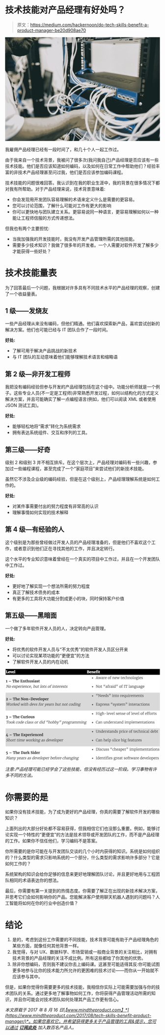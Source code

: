 # 技术技能对产品经理有好处吗？

> 原文：<https://medium.com/hackernoon/do-tech-skills-benefit-a-product-manager-be20d908ae70>

![](img/7fac2f075debdb875ee3156f8a28c3c5.png)

我雇佣产品经理已经有一段时间了，和几十个人一起工作过。

由于我来自一个技术背景，我被问了很多次(我问我自己)产品经理是否应该有一些技术技能。他们是否应该知道如何编码，以及如何在日常工作中帮助他们？经验丰富的非技术产品经理甚至问过我，他们是否应该参加编码课程。

技术技能的问题很难回答。我认识到在我的职业生涯中，我的背景在很多情况下都对我有所帮助。对于产品经理来说，技术背景意味着:

*   你会发现用开发团队容易理解的术语来定义什么是需要的更容易。
*   您可以讨论范围，了解什么可能对工作有更大的影响
*   你可以更快地与团队建立关系。更容易说同一种语言，更容易理解如何以一种能让工程师信服的方式传递想法。

但我也有两个主要担忧:

*   当我加强我的开发技能时，我没有开发产品管理所需的其他技能。
*   需要多少技术知识？我做了很多年的开发者。一个人需要对软件开发了解多少才能获得一些好处？

# 技术技能量表

为了回答最后一个问题，我根据对许多具有不同技术水平的产品经理的观察，创建了一个收益量表。

## 1 级——发烧友

一些产品经理从来没有编码，但他们精通。他们喜欢探索新产品，喜欢尝试创新的解决方案。他们也可能已经与 IT 团队合作了一段时间。

**好处:**

*   了解可用于解决产品挑战的新技术
*   与 IT 团队的互动意味着他们能够理解技术语言和缩略语

## 第 2 级—非开发工程师

我把没有编码经验但参与开发的产品经理包括在这个组中。功能分析师就是一个例子。这些专业人员(不一定是工程师)非常熟悉开发过程，如何以结构化的方式定义解决方案，并且可能确实了解一点编程语言(例如，他们可以阅读 XML 或者使用 JSON 测试工具)。

**好处:**

*   能够轻松地将“需求”转化为系统需求
*   拥有表达系统组件、交互和序列的工具。

## 第三级——好奇

级别 2 和级别 3 并不相互排斥。在这个层次上，产品经理对编码有一些兴趣，参加过一些编程课程，甚至完成了一个“家庭项目”来尝试他们的新技术技能。

虽然它不涉及企业级的编码经验，但是在这个级别上，产品经理理解系统是如何工作的。

**好处:**

*   对某件事需要付出的努力程度有非常高的认识
*   理解事情如何实现的技术解释

## 第 4 级—有经验的人

这个级别是为那些曾经做过开发人员的产品经理准备的，但是他们不喜欢这个工作，或者意识到他们正在寻找其他的工作，并且决定转行。

这个水平的专业知识意味着曾经在一个真实的项目中工作过，并且在一个开发团队中工作过。

**好处:**

*   更好地了解实现一个想法所需的努力程度
*   真正了解技术债务的成本
*   有更多的工具将大功能分割成更小的块，同时保持客户价值

## 第五级——黑暗面

一个做了多年软件开发人员的人，决定转向产品管理。

**好处:**

*   将优秀的软件开发人员与“不太优秀”的软件开发人员区分开来
*   可以讨论实现某项功能的“更便宜”的方法
*   了解软件开发人员的内在动机

![](img/965ddbc4bd6079cbb98b3927c5b627ae.png)

*注意:产品经理可能已经学会了这些技能，但没有经历过这一阶段。学习事物有许多不同的方法。*

# 你需要的是

如果你没有技术技能，为了成为更好的产品经理，你真的需要了解软件开发的哪些知识？

上面列出的大部分好处都不容易获得，但我相信它们也没那么重要。例如，能够讨论实现一个特性的“更便宜”的方法是技术领导或开发团队的工作，而不是产品经理的工作。如果你不信任他们，学习编码不是答案。

你所需要的是你可能在与开发团队交谈的几个小时内获得的知识。系统是如何组织的？什么类型的需求只影响系统的一个部分，什么类型的需求影响许多部分？它是如何工作的？

系统架构的知识会给你足够的信息来更好地理解团队讨论，并且更好地用与工程团队相同的术语表达你的想法。

最后，你需要有第一关提到的热情态度。你需要了解正在出现的新技术解决方案，并思考它们会如何影响你的产品。您能解决客户使用聊天机器人遇到的问题吗？人工智能将如何在你的行业中创造价值？

# 结论

1.  是的，考虑到这份工作需要的不同技能，技术背景可能有助于产品经理角色的某些方面，就像任何其他背景一样。
2.  我觉得，与对 UX、数据科学、市场营销或一般商业背景的关注相比，对拥有技术背景的产品经理的关注不成比例。所有这些都给了你其他的优势。
3.  除非你想编码，否则我不建议你去上编码课。这甚至可能适得其反:你可能试图更多地参与比你的技术能力所允许的更困难的技术讨论——而你从一开始就不应该参与其中。

但是，如果你觉得你需要更多的技术技能，我相信你实际上可能需要加强与你的技术团队的关系。通过更多地了解事物如何工作，你将获得产品管理活动所需的知识，并且你可能会对技术团队如何处理其产品工作更有信心。

*本文原载于 2017 年 8 月 16 日*[*【www.mindtheproduct.com】*](https://www.mindtheproduct.com/2017/08/tech-skills-benefit-product-manager/)*。如果您喜欢它，并希望获得更多关于产品管理的工具&提示，您可以通过* [***订阅此处***](https://www.getdrip.com/forms/245370375/submissions/new) *加入数百名产品人。*
